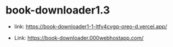 # book-downloader1.3

* link: https://book-downloader1-1-ltfv4cvgq-oreo-d.vercel.app/

* Link: https://book-downloader.000webhostapp.com/
